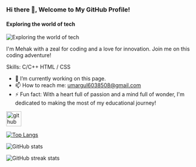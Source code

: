 ### Hi there 👋,  Welcome to My GitHub Profile!
#### Exploring the world of tech
![Exploring the world of tech](https://arturssmirnovs.github.io/github-profile-readme-generator/images/banner.png)

I'm Mehak with a zeal for coding and a love for innovation. Join me on this coding adventure!

Skills: C/C++ HTML / CSS

- 🔭 I’m currently working on this page. 
- 📫 How to reach me: umargul6038508@gmail.com 
- ⚡ Fun fact: With a heart full of passion and a mind full of wonder, I'm dedicated to making the most of my educational journey! 


[<img src='https://cdn.jsdelivr.net/npm/simple-icons@3.0.1/icons/github.svg' alt='github' height='40'>](https://github.com/Mehak469)  

[![Top Langs](https://github-readme-stats.vercel.app/api/top-langs/?username=Mehak469)](https://github.com/anuraghazra/github-readme-stats)

![GitHub stats](https://github-readme-stats.vercel.app/api?username=Mehak469&show_icons=true)  

![GitHub streak stats](https://streak-stats.demolab.com/?user=Mehak469)  

